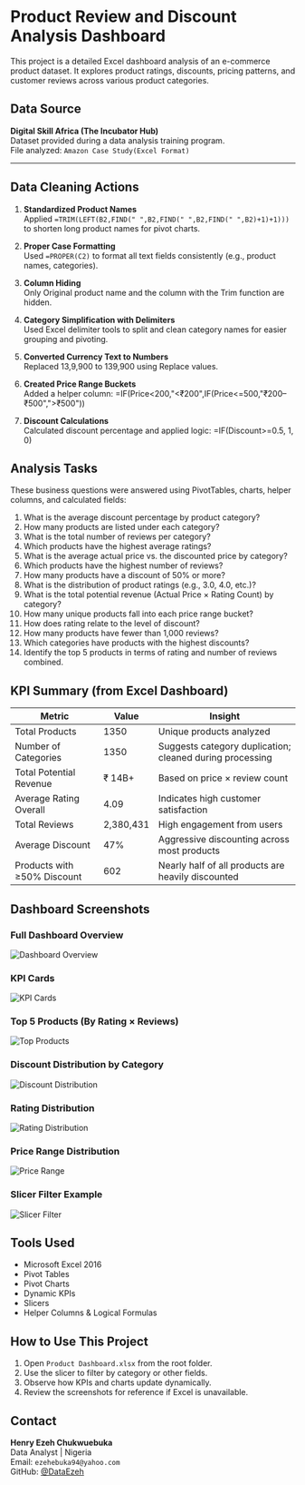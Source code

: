 # Product Review and Discount Analysis Dashboard

This project is a detailed Excel dashboard analysis of an e-commerce product dataset. It explores product ratings, discounts, pricing patterns, and customer reviews across various product categories.

## Data Source

**Digital Skill Africa (The Incubator Hub)**  
Dataset provided during a data analysis training program.  
File analyzed: `Amazon Case Study(Excel Format)`

---

## Data Cleaning Actions

1. **Standardized Product Names**  
   Applied `=TRIM(LEFT(B2,FIND(" ",B2,FIND(" ",B2,FIND(" ",B2)+1)+1)))` to shorten long product names for pivot charts.

2. **Proper Case Formatting**  
   Used `=PROPER(C2)` to format all text fields consistently (e.g., product names, categories).

3. **Column Hiding**  
   Only Original product name and the column with the Trim function are hidden.

4. **Category Simplification with Delimiters**  
   Used Excel delimiter tools to split and clean category names for easier grouping and pivoting.

5. **Converted Currency Text to Numbers**  
   Replaced 13,9,900 to 139,900 using Replace values.

6. **Created Price Range Buckets**  
   Added a helper column:
 =IF(Price<200,"<₹200",IF(Price<=500,"₹200–₹500",">₹500"))

7. **Discount Calculations**  
Calculated discount percentage and applied logic:
  =IF(Discount>=0.5, 1, 0)

## Analysis Tasks

These business questions were answered using PivotTables, charts, helper columns, and calculated fields:

1. What is the average discount percentage by product category?  
2. How many products are listed under each category?  
3. What is the total number of reviews per category?  
4. Which products have the highest average ratings?  
5. What is the average actual price vs. the discounted price by category?  
6. Which products have the highest number of reviews?  
7. How many products have a discount of 50% or more?  
8. What is the distribution of product ratings (e.g., 3.0, 4.0, etc.)?  
9. What is the total potential revenue (Actual Price × Rating Count) by category?  
10. How many unique products fall into each price range bucket?  
11. How does rating relate to the level of discount?  
12. How many products have fewer than 1,000 reviews?  
13. Which categories have products with the highest discounts?  
14. Identify the top 5 products in terms of rating and number of reviews combined.



## KPI Summary (from Excel Dashboard)

| Metric                          | Value        | Insight |
|--------------------------------|--------------|---------|
| Total Products                 | 1350         | Unique products analyzed |
| Number of Categories           | 1350         | Suggests category duplication; cleaned during processing |
| Total Potential Revenue        | ₹ 14B+       | Based on price × review count |
| Average Rating Overall         | 4.09         | Indicates high customer satisfaction |
| Total Reviews                  | 2,380,431    | High engagement from users |
| Average Discount               | 47%          | Aggressive discounting across most products |
| Products with ≥50% Discount    | 602          | Nearly half of all products are heavily discounted |



## Dashboard Screenshots

### Full Dashboard Overview  
![Dashboard Overview](Screenshot/Dashboard-Overview.jpg)

### KPI Cards  
![KPI Cards](Screenshot/KPI-Cards.jpg)

### Top 5 Products (By Rating × Reviews)  
![Top Products](Screenshot/Top-5-Products.jpg)

### Discount Distribution by Category  
![Discount Distribution](Screenshot/Category-Discount-Distribution.jpg)

### Rating Distribution  
![Rating Distribution](Screenshot/Rating-Distribution.jpg)

### Price Range Distribution  
![Price Range](Screenshot/Price-Range-Distribution.jpg)

### Slicer Filter Example  
![Slicer Filter](Screenshot/slicer.jpg)



## Tools Used

- Microsoft Excel 2016
- Pivot Tables
- Pivot Charts
- Dynamic KPIs
- Slicers
- Helper Columns & Logical Formulas



## How to Use This Project

1. Open `Product Dashboard.xlsx` from the root folder.
2. Use the slicer to filter by category or other fields.
3. Observe how KPIs and charts update dynamically.
4. Review the screenshots for reference if Excel is unavailable.


## Contact

**Henry Ezeh Chukwuebuka**  
Data Analyst | Nigeria  
Email: `ezehebuka94@yahoo.com`  
GitHub: [@DataEzeh](https://github.com/DataEzeh)
